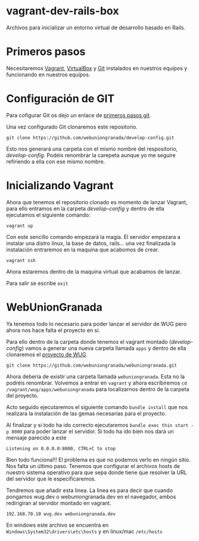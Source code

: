 # vagrant-dev-rails-box

Archivos para inicializar un entorno virtual de desarrollo basado en Rails.

# Primeros pasos

Necesitaremos [Vagrant](https://www.vagrantup.com/downloads.html), [VirtualBox](https://www.virtualbox.org/wiki/Downloads) y [Git](https://git-scm.com/downloads) instalados en nuestros equipos y funcionando en nuestros equipos.

# Configuración de GIT

Para cofigurar Git os dejo un enlace de [primeros pasos git](https://git-scm.com/book/es/v1/Empezando-Configurando-Git-por-primera-vez).

Una vez configurado Git clonaremos este repositorio.

`git clone https://github.com/webuniongranada/develop-config.git`

Esto nos generará una carpeta con el mismo nombre del respositorio, *develop-config*. Podéis renombrar la carepeta aunque yo me seguire refiriendo a ella con ese mismo nombre.

# Inicializando Vagrant

Ahora que tenemos el repositorio clonado es momento de lanzar Vagrant, para ello entramos en la carpeta *develop-config* y dentro de ella ejecutamos el siguiente comando:

`vagrant up`

Con este sencillo comando empezará la magia. El servidor empezara a instalar una distro linux, la base de datos, rails... una vez finalizada la instalación entraremos en la maquina que acabomos de crear.

`vagrant ssh`

Ahora estaremos dentro de la maquina virtual que acabamos de lanzar.

Para salir se escribe `exit`

# WebUnionGranada

Ya tenemos todo lo necesario para poder lanzar el servidor de WUG pero ahora nos hace falta el proyecto en sí.

Para ello dentro de la carpeta donde tenemos el vagrant montado (*develop-config*) vamos a generar una nueva carpeta llamada `apps` y dentro de ella clonaremos el [proyecto de WUG](https://github.com/webuniongranada/webuniongranada).

`git clone https://github.com/webuniongranada/webuniongranada.git`

Ahora debería de existir una carpeta llamada `webuniongranada`. Esta no la podréis renombrar. Volvemos a entrar en `vagrant` y ahora escribiremos `cd /vagrant/wug/apps/webuniongranada` para localizarnos dentro de la carpeta del proyecto.

Acto seguido ejecutaremos el siguiente comando `bundle install` que nos realizara la instalación de las gemas necesarias para el proyecto.

Al finalizar y si todo ha ido correcto ejecutaremos `bundle exec thin start -p 8000` para poder lanzar el servidor. Si todo ha ido bien nos dará un mensaje parecido a este

`Listening on 0.0.0.0:8000, CTRL+C to stop`

Bien todo funciona!!! El problema es que no podemos verlo en ningún sitio. Nos falta un último paso. Tenemos que configurar el archivos hosts de nuestro sistema operativo para que sepa donde tiene que resolver la URL del servidor que le especificaremos.

Tendremos que añadir esta linea. La linea es para decir que cuando pongamos wug.dev o webuniongranada.dev en el navegador, ambos redirigiran al servidor montado en vagrant.

`192.168.70.10 wug.dev webuniongranada.dev`

En windows este archivo se encuentra en `Windows\System32\drivers\etc\hosts` y en linux/mac `/etc/hosts`
